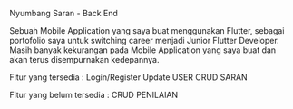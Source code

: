 Nyumbang Saran - Back End

Sebuah Mobile Application yang saya buat menggunakan Flutter, sebagai portofolio saya untuk switching career menjadi Junior Flutter Developer. Masih banyak kekurangan pada Mobile Application yang saya buat dan akan terus disempurnakan kedepannya.

Fitur yang tersedia :
Login/Register
Update USER
CRUD SARAN

Fitur yang belum tersedia :
CRUD PENILAIAN
